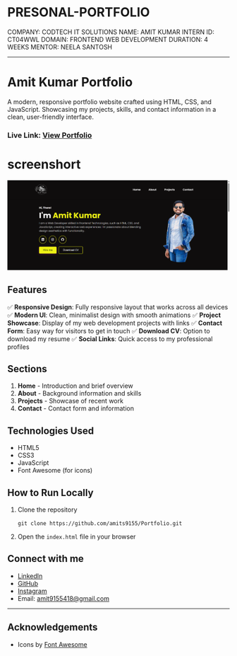 # PRESONAL-PORTFOLIO
COMPANY: CODTECH IT SOLUTIONS
NAME: AMIT KUMAR
INTERN ID: CT04WWL
DOMAIN: FRONTEND WEB DEVELOPMENT
DURATION: 4 WEEKS 
MENTOR: NEELA SANTOSH
***********************************************************************************************************************************************


# Amit Kumar Portfolio

A modern, responsive portfolio website crafted using HTML, CSS, and JavaScript. Showcasing my projects, skills, and contact information in a clean, user-friendly interface.

### Live Link: [View Portfolio](https://github.com/amits9155/Portfolio)
# screenshort
![portfolio homepage](https://github.com/amits9155/PRESONAL-PORTFOLIO-WEBPAGE/blob/0ef1b7654e5b431fdaf3f7670a2036194376ab6a/assets/img/Screenshot%202025-03-30%20125641.png)
## Features

✅ **Responsive Design**: Fully responsive layout that works across all devices
✅ **Modern UI**: Clean, minimalist design with smooth animations
✅ **Project Showcase**: Display of my web development projects with links
✅ **Contact Form**: Easy way for visitors to get in touch
✅ **Download CV**: Option to download my resume
✅ **Social Links**: Quick access to my professional profiles

## Sections

1. **Home** - Introduction and brief overview
2. **About** - Background information and skills
3. **Projects** - Showcase of recent work
4. **Contact** - Contact form and information

## Technologies Used

- HTML5
- CSS3
- JavaScript
- Font Awesome (for icons)

## How to Run Locally

1. Clone the repository
   ```
   git clone https://github.com/amits9155/Portfolio.git
   ```
2. Open the `index.html` file in your browser

## Connect with me

- [LinkedIn](https://www.linkedin.com/in/amit-kumar-9b0358291/)
- [GitHub](https://github.com/amits9155)
- [Instagram](https://www.instagram.com/amitsinghsarkar3311/)
- Email: amit9155418@gmail.com

---

## Acknowledgements

- Icons by [Font Awesome](https://fontawesome.com/)
